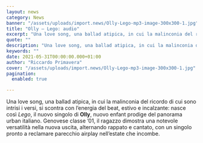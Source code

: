 ```yaml
---
layout: news
category: News
banner: "/assets/uploads/import.news/Olly-Lego-mp3-image-300x300-1.jpg"
title: "Olly – Lego: audio"
excerpt: "Una love song, una ballad atipica, in cui la malinconia del ricordo di cui sono intrisi i versi, si scontra con l’energia del beat, estivo e incalzante: nasce così Lego, il nuovo singolo di Olly, nuovo enfant prodige del panorama urban italiano. Genovese classe ’01, il ragazzo dimostra una notevole versatilità nella nuova uscita, alternando [&hellip"
quote: ""
description: "Una love song, una ballad atipica, in cui la malinconia del ricordo di cui sono intrisi i versi, si scontra con l’energia del beat, estivo e incalzante: nasce così Lego, il nuovo singolo di Olly, nuovo enfant prodige del panorama urban italiano. Genovese classe ’01, il ragazzo dimostra una notevole versatilità nella nuova uscita, alternando [&hellip"
keywords: ""
date: 2021-05-31T00:00:00.000+01:00
author: "Riccardo Primavera"
cover: "/assets/uploads/import.news/Olly-Lego-mp3-image-300x300-1.jpg"
pagination:
  enabled: true

---
```


Una love song, una ballad atipica, in cui la malinconia del ricordo di cui sono intrisi i versi, si scontra con l’energia del beat, estivo e incalzante: nasce così _Lego_, il nuovo singolo di **Olly**, nuovo enfant prodige del panorama urban italiano. Genovese classe ’01, il ragazzo dimostra una notevole versatilità nella nuova uscita, alternando rappato e cantato, con un singolo pronto a reclamare parecchio airplay nell’estate che incombe.